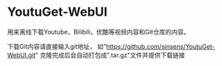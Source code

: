 # YoutuGet-WebUI
用来离线下载Youtube，Bilibili，优酷等视频内容和Git仓库的内容。

下载Git内容请直接输入git地址，
如"https://github.com/sinsens/YoutuGet-WebUI.git"
克隆完成后会自动打包成".tar.gz"文件并提供下载链接
